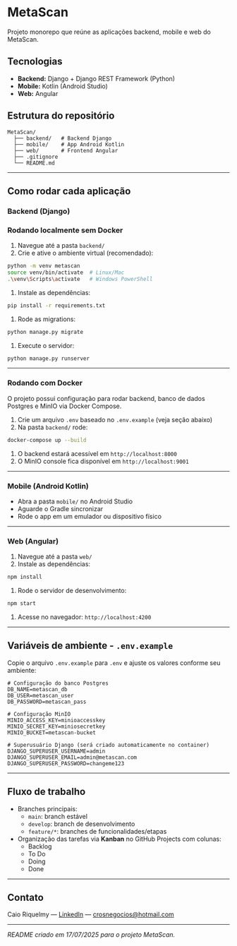 # MetaScan

Projeto monorepo que reúne as aplicações backend, mobile e web do MetaScan.

## Tecnologias

- **Backend:** Django + Django REST Framework (Python)
- **Mobile:** Kotlin (Android Studio)
- **Web:** Angular

## Estrutura do repositório

```
MetaScan/
  ├── backend/   # Backend Django
  ├── mobile/    # App Android Kotlin
  ├── web/       # Frontend Angular
  ├── .gitignore
  └── README.md
```

---

## Como rodar cada aplicação

### Backend (Django)

### Rodando localmente sem Docker

1. Navegue até a pasta `backend/`
2. Crie e ative o ambiente virtual (recomendado):

```bash
python -m venv metascan
source venv/bin/activate  # Linux/Mac
.\venv\Scripts\activate   # Windows PowerShell
```

1. Instale as dependências:

```bash
pip install -r requirements.txt
```

1. Rode as migrations:

```bash
python manage.py migrate
```

1. Execute o servidor:

```bash
python manage.py runserver
```

---

### Rodando com Docker

O projeto possui configuração para rodar backend, banco de dados Postgres e MinIO via Docker Compose.

1. Crie um arquivo `.env` baseado no `.env.example` (veja seção abaixo)
2. Na pasta `backend/` rode:

```bash
docker-compose up --build
```

1. O backend estará acessível em `http://localhost:8000`
2. O MinIO console fica disponível em `http://localhost:9001`

---

### Mobile (Android Kotlin)

- Abra a pasta `mobile/` no Android Studio
- Aguarde o Gradle sincronizar
- Rode o app em um emulador ou dispositivo físico

---

### Web (Angular)

1. Navegue até a pasta `web/`
2. Instale as dependências:

```bash
npm install
```

1. Rode o servidor de desenvolvimento:

```bash
npm start
```

1. Acesse no navegador: `http://localhost:4200`

---

## Variáveis de ambiente - `.env.example`

Copie o arquivo `.env.example` para `.env` e ajuste os valores conforme seu ambiente:

```
# Configuração do banco Postgres
DB_NAME=metascan_db
DB_USER=metascan_user
DB_PASSWORD=metascan_pass

# Configuração MinIO
MINIO_ACCESS_KEY=minioaccesskey
MINIO_SECRET_KEY=miniosecretkey
MINIO_BUCKET=metascan-bucket

# Superusuário Django (será criado automaticamente no container)
DJANGO_SUPERUSER_USERNAME=admin
DJANGO_SUPERUSER_EMAIL=admin@metascan.com
DJANGO_SUPERUSER_PASSWORD=changeme123
```

---

## Fluxo de trabalho

- Branches principais:
    - `main`: branch estável
    - `develop`: branch de desenvolvimento
    - `feature/*`: branches de funcionalidades/etapas
- Organização das tarefas via **Kanban** no GitHub Projects com colunas:
    - Backlog
    - To Do
    - Doing
    - Done

---

## Contato

Caio Riquelmy — [LinkedIn](https://www.linkedin.com/in/caio-riquelmy-a295ba19b/) — crosnegocios@hotmail.com

---

*README criado em 17/07/2025 para o projeto MetaScan.*
